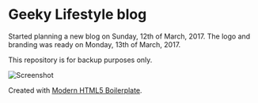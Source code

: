 # Geeky Lifestyle blog

Started planning a new blog on Sunday, 12th of March, 2017. The logo and branding was ready on Monday, 13th of March, 2017.

This repository is for backup purposes only.

![Screenshot](https://geekylifestyle.com/landing.png "Screenshot")

Created with [Modern HTML5 Boilerplate](https://github.com/ronilaukkarinen/modern-html5-boilerplate).